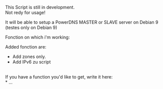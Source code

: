 This Script is still in development.<br />
Not redy for usage!

It will be able to setup a PowerDNS MASTER or SLAVE server on Debian 9 (testes only on Debian 9)<br />

Fonction on which i'm working:<br />


Added fonction are:<br />
* Add zones only.
* Add IPv6 zu script
<br />
If you have a function you'd like to get, write it here:<br />
* ...
